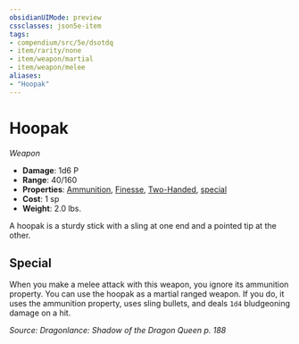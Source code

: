 ```yaml
---
obsidianUIMode: preview
cssclasses: json5e-item
tags:
- compendium/src/5e/dsotdq
- item/rarity/none
- item/weapon/martial
- item/weapon/melee
aliases: 
- "Hoopak"
---
```

# Hoopak
*Weapon*  

- **Damage**: 1d6 P
- **Range**: 40/160
- **Properties**: [Ammunition](Mechanics/Rules/item-properties.md#Ammunition), [Finesse](Mechanics/Rules/item-properties.md#Finesse), [Two-Handed](Mechanics/Rules/item-properties.md#Two-Handed), [special](Mechanics/Rules/item-properties.md#Special%20Weapons)
- **Cost**: 1 sp
- **Weight**: 2.0 lbs.

A hoopak is a sturdy stick with a sling at one end and a pointed tip at the other.

## Special

When you make a melee attack with this weapon, you ignore its ammunition property. You can use the hoopak as a martial ranged weapon. If you do, it uses the ammunition property, uses sling bullets, and deals `1d4` bludgeoning damage on a hit.

*Source: Dragonlance: Shadow of the Dragon Queen p. 188*